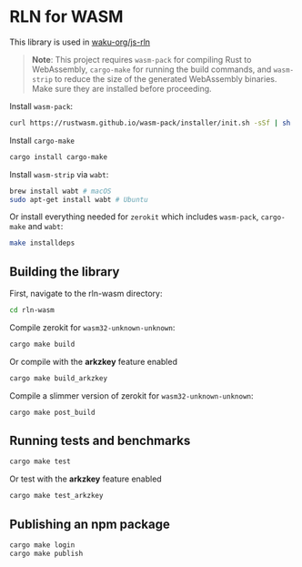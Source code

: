 # RLN for WASM

This library is used in [waku-org/js-rln](https://github.com/waku-org/js-rln/)

> **Note**: This project requires `wasm-pack` for compiling Rust to WebAssembly, `cargo-make` for running the build commands, and `wasm-strip` to reduce the size of the generated WebAssembly binaries. Make sure they are installed before proceeding.

Install `wasm-pack`:

```bash
curl https://rustwasm.github.io/wasm-pack/installer/init.sh -sSf | sh
```

Install `cargo-make`

```bash
cargo install cargo-make
```

Install `wasm-strip` via `wabt`:

```bash
brew install wabt # macOS
sudo apt-get install wabt # Ubuntu
```

Or install everything needed for `zerokit` which includes `wasm-pack`, `cargo-make` and `wabt`:

```bash
make installdeps
```

## Building the library

First, navigate to the rln-wasm directory:

```bash
cd rln-wasm
```

Compile zerokit for `wasm32-unknown-unknown`:

```bash
cargo make build
```

Or compile with the **arkzkey** feature enabled

```bash
cargo make build_arkzkey
```

Compile a slimmer version of zerokit for `wasm32-unknown-unknown`:

```bash
cargo make post_build
```

## Running tests and benchmarks

```bash
cargo make test
```

Or test with the **arkzkey** feature enabled

```bash
cargo make test_arkzkey
```

## Publishing an npm package

```bash
cargo make login
cargo make publish
```
